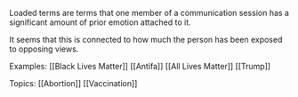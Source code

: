 Loaded terms are terms that one member of a communication session has a significant amount of prior emotion attached to it. 

It seems that this is connected to how much the person has been exposed to opposing views.

Examples:
[[Black Lives Matter]]
[[Antifa]]
[[All Lives Matter]]
[[Trump]]

Topics:
[[Abortion]]
[[Vaccination]]
